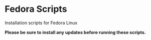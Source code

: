 # Fedora Scripts

Installation scripts for Fedora Linux

**Please be sure to install any updates before running these scripts.**